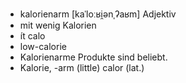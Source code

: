 - kalorienarm	[kaˈloːʁi̯ənˌʔaʁm]	Adjektiv
- mit wenig Kalorien
- ít calo
- low-calorie
- Kalorienarme Produkte sind beliebt.
- Kalorie, -arm (little)	calor (lat.)